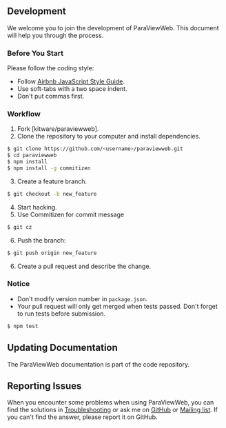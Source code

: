 ## Development

We welcome you to join the development of ParaViewWeb. This document will help you through the process.

### Before You Start

Please follow the coding style:

- Follow [Airbnb JavaScript Style Guide](https://github.com/airbnb/javascript).
- Use soft-tabs with a two space indent.
- Don't put commas first.

### Workflow

1. Fork [kitware/paraviewweb].
2. Clone the repository to your computer and install dependencies.

```sh
$ git clone https://github.com/<username>/paraviewweb.git
$ cd paraviewweb
$ npm install
$ npm install -g commitizen
```

3. Create a feature branch.

```sh
$ git checkout -b new_feature
```

4. Start hacking.
5. Use Commitizen for commit message

```sh
$ git cz
```

6. Push the branch:

```sh
$ git push origin new_feature
```

6. Create a pull request and describe the change.

### Notice

- Don't modify version number in `package.json`.
- Your pull request will only get merged when tests passed. Don't forget to run tests before submission.

```sh
$ npm test
```

## Updating Documentation

The ParaViewWeb documentation is part of the code repository.

## Reporting Issues

When you encounter some problems when using ParaViewWeb, you can find the solutions in [Troubleshooting](troubleshooting.html) or ask me on [GitHub](https://github.com/kitware/paraviewweb/issues) or [Mailing list](http://www.paraview.org/mailman/listinfo/paraview). If you can't find the answer, please report it on GitHub.

